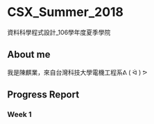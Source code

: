 # CSX_Summer_2018
資料科學程式設計_106學年度夏季學院

## About me
我是陳麒業，來自台灣科技大學電機工程系ᕕ ( ᐛ ) ᕗ

## Progress Report
### Week 1
